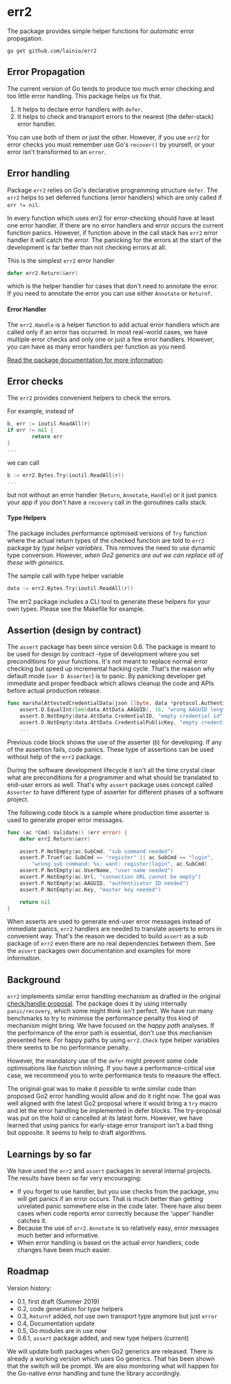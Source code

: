 # err2

The package provides simple helper functions for _automatic_ error propagation.

`go get github.com/lainio/err2`


## Error Propagation

The current version of Go tends to produce too much error checking and too little error handling. This package helps us fix that.
1. It helps to declare error handlers with `defer`.
2. It helps to check and transport errors to the nearest (the defer-stack) error handler. 

You can use both of them or just the other. However, if you use `err2` for error checks you must remember use Go's `recover()` by yourself, or your error isn't transformed to an `error`.

## Error handling

Package `err2` relies on Go's declarative programming structure `defer`. The `err2` helps to set deferred functions (error handlers) which are only called if `err != nil`.

In every function which uses err2 for error-checking should have at least one error handler. If there are no error handlers and error occurs the current function panics. However, if function above in the call stack has `err2` error handler it will catch the error. The panicking for the errors at the start of the development is far better than not checking errors at all.

This is the simplest `err2` error handler
```go
defer err2.Return(&err)
```
which is the helper handler for cases that don't need to annotate the error. If you need to annotate the error you can use either `Annotate` or `Returnf`.

#### Error Handler
The `err2.Handle` is a helper function to add actual error handlers which are called only if an error has occurred. In most real-world cases, we have multiple error checks and only one or just a few error handlers. However, you can have as many error handlers per function as you need.

[Read the package documentation for more information](https://pkg.go.dev/github.com/lainio/err2).

## Error checks

The `err2` provides convenient helpers to check the errors.

For example, instead of
```go
b, err := ioutil.ReadAll(r)
if err != nil {
        return err
}
...
```
we can call
```go
b := err2.Bytes.Try(ioutil.ReadAll(r))
...
```

but not without an error handler (`Return`, `Annotate`, `Handle`) or it just panics your app if you don't have a `recovery` call in the goroutines calls stack.


#### Type Helpers

The package includes performance optimised versions of `Try` function where the actual return types of the checked function are told to `err2` package by *type helper variables*. This removes the need to use dynamic type conversion. However, *when Go2 generics are out we can replace all of these with generics*.

The sample call with type helper variable
```go
data := err2.Bytes.Try(ioutil.ReadAll(r))
```
The err2 package includes a CLI tool to generate these helpers for your own types. Please see the Makefile for example.

## Assertion (design by contract)

The `assert` package has been since version 0.6. The package is meant to be used for design by contract -type of development where you set preconditions for your functions. It's not meant to replace normal error checking but speed up incremental hacking cycle. That's the reason why default mode (`var D Asserter`) is to panic. By panicking developer get immediate and proper feedback which allows cleanup the code and APIs before actual production release.

```go
func marshalAttestedCredentialData(json []byte, data *protocol.AuthenticatorData) []byte {
	assert.D.EqualInt(len(data.AttData.AAGUID), 16, "wrong AAGUID length")
	assert.D.NotEmpty(data.AttData.CredentialID, "empty credential id")
	assert.D.NotEmpty(data.AttData.CredentialPublicKey, "empty credential public key")
	...
```

Previous code block shows the use of the asserter (`D`) for developing. If any of the assertion fails, code panics. These type of assertions can be used without help of the `err2` package.

During the software development lifecycle it isn't all the time crystal clear what are preconditions for a programmer and what should be translated to end-user errors as well. That's why `assert` package uses concept called `Asserter` to have different type of asserter for different phases of a software project.

The following code block is a sample where production time asserter is used to generate proper error messages.

```go
func (ac *Cmd) Validate() (err error) {
	defer err2.Return(&err)

	assert.P.NotEmpty(ac.SubCmd, "sub command needed")
	assert.P.Truef(ac.SubCmd == "register" || ac.SubCmd == "login",
		"wrong sub command: %s: want: register|login", ac.SubCmd)
	assert.P.NotEmpty(ac.UserName, "user name needed")
	assert.P.NotEmpty(ac.Url, "connection URL cannot be empty")
	assert.P.NotEmpty(ac.AAGUID, "authenticator ID needed")
	assert.P.NotEmpty(ac.Key, "master key needed")

	return nil
}
```

When asserts are used to generate end-user error messages instead of immediate panics, `err2` handlers are needed to translate asserts to errors in convenient way. That's the reason we decided to build `assert` as a sub package of `err2` even there are no real dependencies between them. See the `assert` packages own documentation and examples for more information.

## Background
`err2` implements similar error handling mechanism as drafted in the original [check/handle proposal](https://go.googlesource.com/proposal/+/master/design/go2draft-error-handling-overview.md). The package does it by using internally `panic/recovery`, which some might think isn't perfect. We have run many benchmarks to try to minimise the performance penalty this kind of mechanism might bring. We have focused on the _happy path_ analyses. If the performance of the error path is essential, don't use this mechanism presented here. For happy paths by using `err2.Check` type helper variables there seems to be no performance penalty.

However, the mandatory use of the `defer` might prevent some code optimisations like function inlining. If you have a performance-critical use case, we recommend you to write performance tests to measure the effect.

The original goal was to make it possible to write similar code than proposed Go2 error handling would allow and do it right now. The goal was well aligned with the latest Go2 proposal where it would bring a `try` macro and let the error handling be implemented in defer blocks. The try-proposal was put on the hold or cancelled at its latest form. However, we have learned that using panics for early-stage error transport isn't a bad thing but opposite. It seems to help to draft algorithms.

## Learnings by so far

We have used the `err2` and `assert` packages in several internal projects. The results have been so far very encouraging:

- If you forget to use handler, but you use checks from the package, you will get panics if an error occurs. That is much better than getting unrelated panic somewhere else in the code later. There have also been cases when code reports error correctly because the 'upper' handler catches it.
- Because the use of `err2.Annotate` is so relatively easy, error messages much better and informative.
- When error handling is based on the actual error handlers, code changes have been much easier.

## Roadmap

Version history:
- 0.1, first draft (Summer 2019)
- 0.2, code generation for type helpers
- 0.3, `Returnf` added, not use own transport type anymore but just `error`
- 0.4, Documentation update
- 0.5, Go modules are in use now
- 0.6.1, `assert` package added, and new type helpers (current)


We will update both packages when Go2 generics are released. There is already a working version which uses Go generics. That has been shown that the switch will be prompt. We are also monitoring what will happen for the Go-native error handling and tune the library accordingly.
